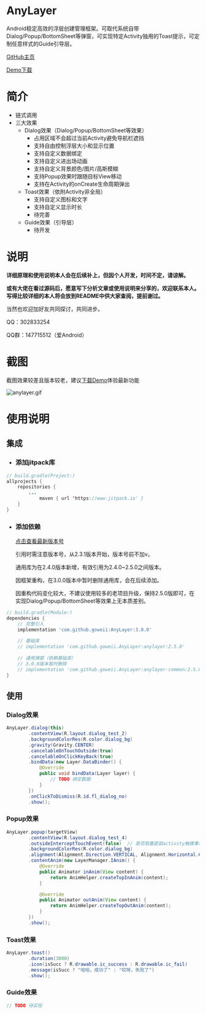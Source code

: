 # AnyLayer

Android稳定高效的浮层创建管理框架。可取代系统自带Dialog/Popup/BottomSheet等弹窗，可实现特定Activity独用的Toast提示，可定制任意样式的Guide引导层。

[GitHub主页](https://github.com/goweii/AnyLayer)

[Demo下载](https://github.com/goweii/AnyLayer/raw/master/app/release/app-release.apk)





# 简介

- 链式调用
- 三大效果
  - Dialog效果（Dialog/Popup/BottomSheet等效果）
    - 占用区域不会超过当前Activity避免导航栏遮挡
    - 支持自由控制浮层大小和显示位置
    - 支持自定义数据绑定
    - 支持自定义进出场动画
    - 支持自定义背景颜色/图片/高斯模糊
    - 支持Popup效果时跟随目标View移动
    - 支持在Activity的onCreate生命周期弹出
  - Toast效果（依附Activity非全局）
    - 支持自定义图标和文字
    - 支持自定义显示时长
    - 待完善
  - Guide效果（引导层）
    - 待开发






# 说明

**详细原理和使用说明本人会在后续补上，但因个人开发，时间不定，请谅解。**

**或有大佬在看过源码后，愿意写下分析文章或使用说明来分享的，欢迎联系本人。写得比较详细的本人将会放到README中供大家查阅，提前谢过。**

当然也欢迎加好友共同探讨，共同进步。

QQ：302833254

QQ群：147715512（爱Android）





# 截图

截图效果较差且版本较老，建议[下载Demo](https://github.com/goweii/AnyDialog/raw/master/app/release/app-release.apk)体验最新功能

![anylayer.gif](https://github.com/goweii/AnyLayer/blob/master/picture/demo.gif?raw=true)





# 使用说明

## 集成

- ### 添加jitpack库

```java
// build.gradle(Project:)
allprojects {
    repositories {
        ...
            maven { url 'https://www.jitpack.io' }
    }
}
```

- ### 添加依赖

  [点击查看最新版本号](https://github.com/goweii/AnyLayer/releases)
  
  引用时需注意版本号，从2.3.1版本开始，版本号前不加v。
  
  通用库为在2.4.0版本新增，有效引用为2.4.0~2.5.0之间版本。
  
  因框架重构，在3.0.0版本中暂时删除通用库，会在后续添加。
  
  因重构代码变化较大，不建议使用较多的老项目升级，保持2.5.0版即可，在实现Dialog/Popup/BottomSheet等效果上无本质差别。
```groovy
// build.gradle(Module:)
dependencies {
    // 完整引入
    implementation 'com.github.goweii:AnyLayer:3.0.0'
    
    // 基础库
    // implementation 'com.github.goweii.AnyLayer:anylayer:2.5.0'
    
    // 通用弹窗（依赖基础库）
    // 3.0.0版本暂时删除
    // implementation 'com.github.goweii.AnyLayer:anylayer-common:2.5.0'
}
```



## 使用

### Dialog效果

```java
AnyLayer.dialog(this)
        .contentView(R.layout.dialog_test_2)
        .backgroundColorRes(R.color.dialog_bg)
        .gravity(Gravity.CENTER)
        .cancelableOnTouchOutside(true)
        .cancelableOnClickKeyBack(true)
        .bindData(new Layer.DataBinder() {
            @Override
            public void bindData(Layer layer) {
                // TODO 绑定数据
            }
        })
        .onClickToDismiss(R.id.fl_dialog_no)
        .show();
```

### Popup效果

```java
AnyLayer.popup(targetView)
        .contentView(R.layout.dialog_test_4)
        .outsideInterceptTouchEvent(false)	// 是否阻塞底部activity触摸事件
        .backgroundColorRes(R.color.dialog_bg)
        .alignment(Alignment.Direction.VERTICAL, Alignment.Horizontal.CENTER, Alignment.Vertical.BELOW, true)
        .contentAnim(new LayerManager.IAnim() {
            @Override
            public Animator inAnim(View content) {
                return AnimHelper.createTopInAnim(content);
            }

            @Override
            public Animator outAnim(View content) {
                return AnimHelper.createTopOutAnim(content);
            }
        })
        .show();
```

### Toast效果

```java
AnyLayer.toast()
        .duration(3000)
        .icon(isSucc ? R.drawable.ic_success : R.drawable.ic_fail)
        .message(isSucc ? "哈哈，成功了" : "哎呀，失败了")
        .show();
```

### Guide效果

```java
// TODO 待实现
```



